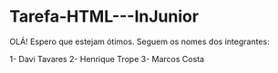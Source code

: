 # Tarefa-HTML---InJunior

OLÁ! Espero que estejam ótimos.
Seguem os nomes dos integrantes:

1- Davi Tavares
2- Henrique Trope
3- Marcos Costa
